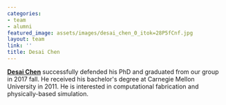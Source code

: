 ```yaml
---
categories:
- team
- alumni
featured_image: assets/images/desai_chen_0_itok=28P5fCnf.jpg
layout: team
link: ''
title: Desai Chen
---
```


[**Desai Chen**](http://people.csail.mit.edu/desaic/) successfully defended his PhD and graduated from our group in 2017 fall. He received his bachelor's degree at Carnegie Mellon University in 2011. He is interested in computational fabrication and physically-based simulation.